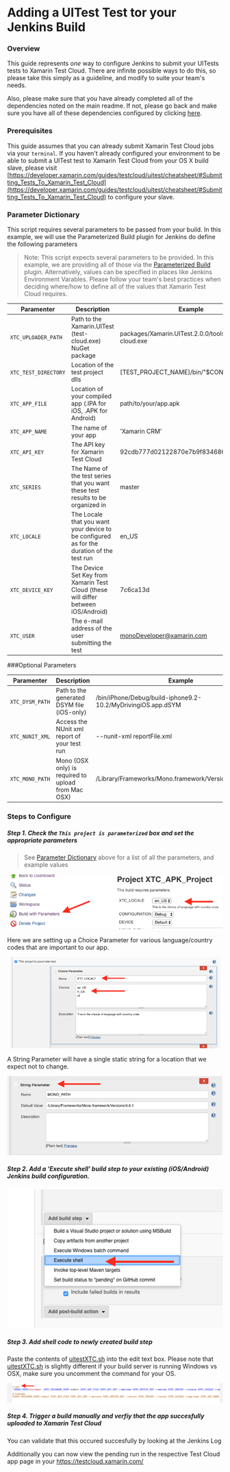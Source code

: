 # Adding a UITest Test tor your Jenkins Build

### Overview

This guide represents _one_ way to configure Jenkins to submit your UITests tests to Xamarin Test Cloud.  There are infinite possible ways to do this, so please take this simply as a guideline, and modify to suite your team's needs.

Also, please make sure that you have already completed all of the dependencies noted on the main readme.  If not, please go back and make sure you have all of these dependencies configured by clicking [here](../README.md#notes).


### Prerequisites

This guide assumes that you can already submit Xamarin Test Cloud jobs via your `terminal`.  If you haven't already configured your environment to be able to submit a UITest test to Xamarin Test Cloud from your OS X build slave, please visit [https://developer.xamarin.com/guides/testcloud/uitest/cheatsheet/#Submitting_Tests_To_Xamarin_Test_Cloud](https://developer.xamarin.com/guides/testcloud/uitest/cheatsheet/#Submitting_Tests_To_Xamarin_Test_Cloud) to configure your slave. 

### Parameter Dictionary

This script requires several parameters to be passed from your build.  In this example, we will use the Parameterized Build plugin for Jenkins do define the following parameters

> Note: This script expects several parameters to be provided.  In this example, we are providing all of those via the [Parameterized Build](https://wiki.jenkins-ci.org/display/JENKINS/Parameterized+Build) plugin.  Alternatively, values can be specified in places like Jenkins Environment Varables.  Please follow your team's best practices when deciding where/how to define all of the values that Xamarin Test Cloud requires.

| Paramenter | Description | Example |
| --- | --- | --- |
| `XTC_UPLOADER_PATH` | Path to the Xamarin.UITest (test-cloud.exe) NuGet package | packages/Xamarin.UITest.2.0.0/tools/test-cloud.exe |
| `XTC_TEST_DIRECTORY` | Location of the test project dlls | [TEST_PROJECT_NAME]/bin/"$CONFIGURATION" |
| `XTC_APP_FILE` | Location of your compiled app (.IPA for iOS, .APK for Android) | path/to/your/app.apk
| `XTC_APP_NAME` | The name of your app| 'Xamarin CRM' |
| `XTC_API_KEY` | The API key for Xamarin Test Cloud | 92cdb777d02122870e7b9f834686fc44 | 
| `XTC_SERIES` | The Name of the test series that you want these test results to be organized in | master | 
| `XTC_LOCALE` | The Locale that you want your device to be configured as for the duration of the test run | en_US | 
| `XTC_DEVICE_KEY` | The Device Set Key from Xamarin Test Cloud (these will differ between iOS/Android) | 7c6ca13d | 
| `XTC_USER` | The e-mail address of the user submitting the test | monoDeveloper@xamarin.com | 
###Optional Parameters

| Paramenter | Description | Example |
| --- | --- | --- |
| `XTC_DYSM_PATH` | Path to the generated DSYM file (iOS-only) | /bin/iPhone/Debug/build-iphone9.2-10.2/MyDrivingiOS.app.dSYM |
| `XTC_NUNIT_XML` | Access the NUnit xml report of your test run  | --nunit-xml reportFile.xml |
| `XTC_MONO_PATH` | Mono (OSX only) is required to upload from Mac OSX) | /Library/Frameworks/Mono.framework/Versions/Current/bin 


### Steps to Configure

##### Step 1. Check the ```This project is parameterized``` box and set the appropriate parameters

> See [Parameter Dictionary](#parameter-dictionary) above for a list of all the parameters, and example values

![](img/buildWithParam.png?raw=true)

Here we are setting up a Choice Parameter for various language/country codes that are important to our app.

![](img/choiceParameter.png?raw=true)

A String Parameter will have a single static string for a location that we expect not to change. 

![](img/stringParam.png?raw=true)


##### Step 2. Add a 'Execute shell' build step to your existing (iOS/Android) Jenkins build configuration.

![](img/addBuildStep.png?raw=true)

##### Step 3. Add shell code to newly created build step

Paste the contents of [uitestXTC.sh](uitestXTC.sh) into the edit text box. Please note that [uitestXTC.sh](uitestXTC.sh) is slightly different if your build server is running Windows vs OSX, make sure you uncomment the command for your OS.

![](img/macVsWindows.png?raw=true)


##### Step 4. Trigger a build manually and verfiy that the app succesfully uploaded to Xamarin Test Cloud

You can validate that this occured succesfully by looking at the Jenkins Log

Additionally you can now view the pending run in the respective Test Cloud app page in your https://testcloud.xamarin.com/ 



















